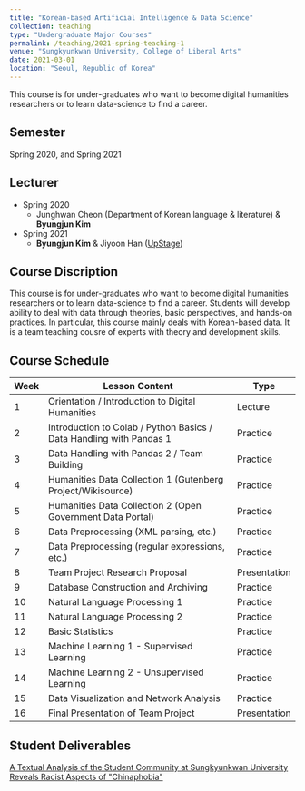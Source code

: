```yaml
---
title: "Korean-based Artificial Intelligence & Data Science"
collection: teaching
type: "Undergraduate Major Courses"
permalink: /teaching/2021-spring-teaching-1
venue: "Sungkyunkwan University, College of Liberal Arts"
date: 2021-03-01
location: "Seoul, Republic of Korea"
---
```


This course is for under-graduates who want to become digital humanities researchers or to learn data-science to find a career.

## Semester
Spring 2020, and Spring 2021

## Lecturer
* Spring 2020
  * Junghwan Cheon (Department of Korean language & literature) & **Byungjun Kim**
* Spring 2021 
  * **Byungjun Kim** & Jiyoon Han ([UpStage](https://www.upstage.ai/))

## Course Discription
This course is for under-graduates who want to become digital humanities researchers or to learn data-science to find a career. Students will develop ability to deal with data through theories, basic perspectives, and hands-on practices. In particular, this course mainly deals with Korean-based data.  It is a team teaching cousre of experts with theory and development skills. 

## Course Schedule

| Week | Lesson Content                                                      | Type         |
| ---- | ------------------------------------------------------------------- | ------------ |
| 1    | Orientation / Introduction to Digital Humanities                    | Lecture      |
| 2    | Introduction to Colab / Python Basics / Data Handling with Pandas 1 | Practice     |
| 3    | Data Handling with Pandas 2 / Team Building                         | Practice     |
| 4    | Humanities Data Collection 1 (Gutenberg Project/Wikisource)         | Practice     |
| 5    | Humanities Data Collection 2 (Open Government Data Portal)          | Practice     |
| 6    | Data Preprocessing (XML parsing, etc.)                              | Practice     |
| 7    | Data Preprocessing (regular expressions, etc.)                      | Practice     |
| 8    | Team Project Research Proposal                                      | Presentation |
| 9    | Database Construction and Archiving                                 | Practice     |
| 10   | Natural Language Processing 1                                       | Practice     |
| 11   | Natural Language Processing 2                                       | Practice     |
| 12   | Basic Statistics                                                    | Practice     |
| 13   | Machine Learning 1 - Supervised Learning                            | Practice     |
| 14   | Machine Learning 2 - Unsupervised Learning                          | Practice     |
| 15   | Data Visualization and Network Analysis                             | Practice     |
| 16   | Final Presentation of Team Project                                  | Presentation |

## Student Deliverables
[A Textual Analysis of the Student Community at Sungkyunkwan University Reveals Racist Aspects of "Chinaphobia"](http://www.klbksk.com/wiki/index.php/%E2%80%9C%EC%A4%91%EA%B5%AD%EC%9D%B8_%ED%98%90%EC%98%A4%E2%80%9D%EC%9D%98_%EC%9D%B8%EC%A2%85_%EC%B0%A8%EB%B3%84%EC%A0%81%EC%9D%B8_%EC%96%91%EC%83%81_-%EC%84%B1%EA%B7%A0%EA%B4%80%EB%8C%80%ED%95%99%EA%B5%90_%E2%80%98%EC%97%90%EB%B8%8C%EB%A6%AC%ED%83%80%EC%9E%84%E2%80%99%EC%9D%84_%EC%A4%91%EC%8B%AC%EC%9C%BC%EB%A1%9C-)